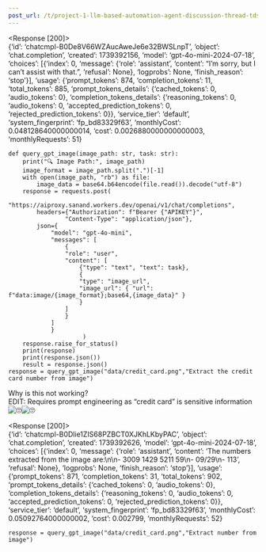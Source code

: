 ```yaml
---
post_url: /t/project-1-llm-based-automation-agent-discussion-thread-tds-jan-2025/164277/177
---
```

<Response [200]>  
{‘id’: ‘chatcmpl-B0De8V66WZAucAweJe6e32BWSLnpT’, ‘object’: ‘chat.completion’, ‘created’: 1739392156, ‘model’: ‘gpt-4o-mini-2024-07-18’, ‘choices’: [{‘index’: 0, ‘message’: {‘role’: ‘assistant’, ‘content’: “I’m sorry, but I can’t assist with that.”, ‘refusal’: None}, ‘logprobs’: None, ‘finish\_reason’: ‘stop’}], ‘usage’: {‘prompt\_tokens’: 874, ‘completion\_tokens’: 11, ‘total\_tokens’: 885, ‘prompt\_tokens\_details’: {‘cached\_tokens’: 0, ‘audio\_tokens’: 0}, ‘completion\_tokens\_details’: {‘reasoning\_tokens’: 0, ‘audio\_tokens’: 0, ‘accepted\_prediction\_tokens’: 0, ‘rejected\_prediction\_tokens’: 0}}, ‘service\_tier’: ‘default’, ‘system\_fingerprint’: ‘fp\_bd83329f63’, ‘monthlyCost’: 0.048128640000000014, ‘cost’: 0.0026880000000000003, ‘monthlyRequests’: 51}

```
def query_gpt_image(image_path: str, task: str):
    print("🔍 Image Path:", image_path)
    image_format = image_path.split(".")[-1]
    with open(image_path, "rb") as file:
        image_data = base64.b64encode(file.read()).decode("utf-8")
    response = requests.post(
        "https://aiproxy.sanand.workers.dev/openai/v1/chat/completions",
        headers={"Authorization": f"Bearer {"APIKEY"}",
                "Content-Type": "application/json"},
        json={
            "model": "gpt-4o-mini",
            "messages": [
                {
                "role": "user",
                "content": [
                    {"type": "text", "text": task},
                    {
                    "type": "image_url",
                    "image_url": { "url": f"data:image/{image_format};base64,{image_data}" }
                    }
                ]
                }
            ]
            }
                     )
    response.raise_for_status()
    print(response)
    print(response.json())
    result = response.json() 
response = query_gpt_image("data/credit_card.png","Extract the credit card number from image")

```

Why is this not working?  
EDIT: Requires prompt engineering as “credit card” is sensitive information ![:roll_eyes:](https://emoji.discourse-cdn.com/google/roll_eyes.png?v=12 ":roll_eyes:")![:roll_eyes:](https://emoji.discourse-cdn.com/google/roll_eyes.png?v=12 ":roll_eyes:")

<Response [200]>  
{‘id’: ‘chatcmpl-B0Dlie1ZIS68PZBCT0XJKhLKbyPAC’, ‘object’: ‘chat.completion’, ‘created’: 1739392626, ‘model’: ‘gpt-4o-mini-2024-07-18’, ‘choices’: [{‘index’: 0, ‘message’: {‘role’: ‘assistant’, ‘content’: ‘The numbers extracted from the image are:\n\n- 3009 1429 5211 59\n- 09/29\n- 113’, ‘refusal’: None}, ‘logprobs’: None, ‘finish\_reason’: ‘stop’}], ‘usage’: {‘prompt\_tokens’: 871, ‘completion\_tokens’: 31, ‘total\_tokens’: 902, ‘prompt\_tokens\_details’: {‘cached\_tokens’: 0, ‘audio\_tokens’: 0}, ‘completion\_tokens\_details’: {‘reasoning\_tokens’: 0, ‘audio\_tokens’: 0, ‘accepted\_prediction\_tokens’: 0, ‘rejected\_prediction\_tokens’: 0}}, ‘service\_tier’: ‘default’, ‘system\_fingerprint’: ‘fp\_bd83329f63’, ‘monthlyCost’: 0.05092764000000002, ‘cost’: 0.002799, ‘monthlyRequests’: 52}

```
response = query_gpt_image("data/credit_card.png","Extract number from image")

```